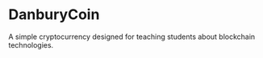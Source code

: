 # DanburyCoin
A simple cryptocurrency designed for teaching students about blockchain technologies. 
